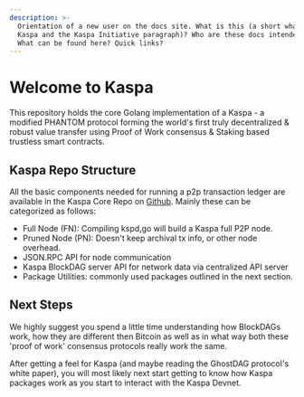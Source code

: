 ```yaml
---
description: >-
  Orientation of a new user on the docs site. What is this (a short what is
  Kaspa and the Kaspa Initiative paragraph)? Who are these docs intended for?
  What can be found here? Quick links?
---
```


# Welcome to Kaspa

This repository holds the core Golang implementation of a Kaspa - a modified PHANTOM protocol forming the world's first truly decentralized & robust value transfer using Proof of Work consensus & Staking based trustless smart contracts.

## Kaspa Repo Structure

All the basic components needed for running a p2p transaction ledger are available in the Kaspa Core Repo on [Github](https://github.com/daglabs).  Mainly these can be categorized as follows:

* Full Node \(FN\):  Compiling kspd,go will build a Kaspa full P2P node.
* Pruned Node \(PN\): Doesn't keep archival tx info, or other node overhead.
* JSON.RPC API for node communication
* Kaspa BlockDAG server API for network data via  centralized API server
* Package Utilities: commonly used packages outlined in the next section.

## Next Steps

We highly suggest you spend a little time understanding how BlockDAGs work, how they are different then Bitcoin as well as in what way both these 'proof of work' consensus protocols really work the same.

After getting a feel for Kaspa \(and maybe reading the GhostDAG protocol's white paper\), you will most likely next start getting to know how Kaspa packages work as you start to interact with the Kaspa Devnet.







